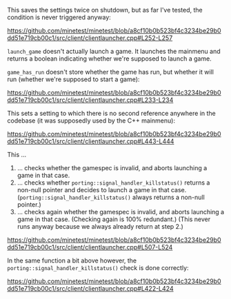 This saves the settings twice on shutdown, but as far I've tested, the condition is never triggered anyway:

https://github.com/minetest/minetest/blob/a8cf10b0b523bf4c3234be29b0dd51e719cb00c1/src/client/clientlauncher.cpp#L252-L257

`launch_game` doesn't actually launch a game. It launches the mainmenu and returns a boolean indicating whether we're supposed to launch a game.

`game_has_run` doesn't store whether the game has run, but whether it will run (whether we're supposed to start a game):

https://github.com/minetest/minetest/blob/a8cf10b0b523bf4c3234be29b0dd51e719cb00c1/src/client/clientlauncher.cpp#L233-L234

This sets a setting to which there is no second reference anywhere in the codebase (it was supposedly used by the C++ mainmenu):

https://github.com/minetest/minetest/blob/a8cf10b0b523bf4c3234be29b0dd51e719cb00c1/src/client/clientlauncher.cpp#L443-L444

This ...

1. ... checks whether the gamespec is invalid, and aborts launching a game in that case.
2. ... checks whether `porting::signal_handler_killstatus()` returns a non-null pointer and decides to launch a game in that case. (`porting::signal_handler_killstatus()` always returns a non-null pointer.)
3. ... checks again whether the gamespec is invalid, and aborts launching a game in that case. (Checking again is 100% redundant.) (This never runs anyway because we always already return at step 2.)

https://github.com/minetest/minetest/blob/a8cf10b0b523bf4c3234be29b0dd51e719cb00c1/src/client/clientlauncher.cpp#L507-L524

In the same function a bit above however, the `porting::signal_handler_killstatus()` check is done correctly:

https://github.com/minetest/minetest/blob/a8cf10b0b523bf4c3234be29b0dd51e719cb00c1/src/client/clientlauncher.cpp#L422-L424
